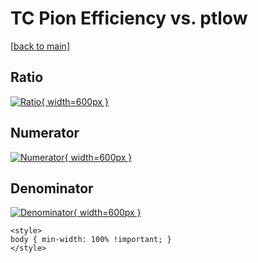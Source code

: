 # TC Pion Efficiency vs. ptlow

[[back to main](./)]



## Ratio

[![Ratio](../mtv/var/TC_211_eff_stack_ptlow.png){ width=600px }](../mtv/var/TC_211_eff_stack_ptlow.pdf)

## Numerator

[![Numerator](../mtv/num/TC_211_eff_stack_ptlow_num0.png){ width=600px }](../mtv/num/TC_211_eff_stack_ptlow_num0.pdf)

## Denominator

[![Denominator](../mtv/den/TC_211_eff_stack_ptlow_den.png){ width=600px }](../mtv/den/TC_211_eff_stack_ptlow_den.pdf)


``` {=html}
<style>
body { min-width: 100% !important; }
</style>
```
